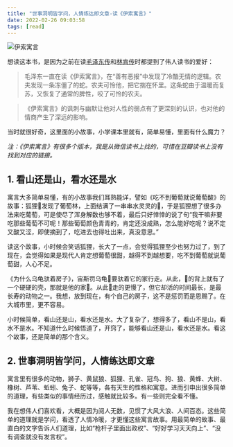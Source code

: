 ```yaml
---
title: "世事洞明皆学问，人情练达即文章-读《伊索寓言》"
date: 2022-02-26 09:03:58
tags: [read]
---
```


![伊索寓言](https://img1.doubanio.com/lpic/s23007179.jpg)

想读这本书，是因为之前在读[毛泽东传](http://book.douban.com/subject/5246800/)和[林肯传](https://book.douban.com/subject/6811183/)时都提到了伟人读书的爱好：



> 毛泽东一直在读《伊索寓言》，在“善有恶报”中发现了冷酷无情的逻辑。农夫发现一条冻僵了的蛇。农夫可怜他，把它揣在怀里。这条蛇由于温暖而复苏，又恢复了通常的脾性，咬了可怜的农夫。



> 《伊索寓言》的讽刺与幽默让他对人性的弱点有了更深刻的认识，也对他的情商产生了深远的影响。



当时就很好奇，这里面的小故事，小学课本里就有，简单易懂，里面有什么魔力？



*注：《伊索寓言》有很多个版本，我是从微信读书上找的，可惜在豆瓣读书上没有找到对应的链接。*



## 1. 看山还是山，看水还是水

寓言大多简单易懂，有的小故事我们耳熟能详，譬如《吃不到葡萄就说葡萄酸》的故事：狐狸🦊发现了葡萄林，上面结满了一串串水灵灵的🍇，于是狐狸想了很多办法来吃葡萄，可是使尽了浑身解数也够不着，最后只好悻悻的说了句“我干嘛非要吃那些葡萄不可呢！那些葡萄颜色青青的，肯定还没成熟，怎么能好吃呢？说不定又酸又涩，即使摘到了，吃进去也得吐出来，真没意思。”



读这个故事，小时候会笑话狐狸，长大了一点，会觉得狐狸至少也努力过了，到了现在，会觉得如果是现代人肯定想葡萄很甜，越得不到越想要，吃不到葡萄就说葡萄甜，人心不足。



《为什么乌龟驮着房子》，宙斯罚乌龟🐢要驮着它的家行走。从此，🐢的背上就有了一个硬硬的壳，那就是他的家🏡。从此🐢走的更慢了，但它却活的时间最长，是最长寿的动物之一。我想，放到现在，有个自己的房子，这不是惩罚而是恩赐了。在大城市里，更不容易。



小时候简单，看山还是山，看水还是水。大了复杂了，想得多了，看山不是山，看水不是水。不知道什么时候悟道了，开窍了，能够看山还是山，看水还是水。看这个故事，还是简单的那个含义。



## 2. 世事洞明皆学问，人情练达即文章



寓言里有很多的动物，狮子、黄鼠狼、狐狸、孔雀、冠鸟、狗、狼、黄蜂、大树、橡树、芦苇、蚯蚓、兔子、蛇等等，各有天生的性格和寓意。进而引申出很多简单的道理，有些类似的事情经历过，感触就比较多。有一些则完全看不懂。



我在想伟人们喜欢看，大概是因为阅人无数，见惯了大风大浪、人间百态。这些简单的道理就是学问，看透了人情冷暖，才更懂这些寓言故事。用最简单的故事、最直白的文字告诉人们道理，比如“枪杆子里面出政权”、“好好学习天天向上”、“没有调查就没有发言权”。
